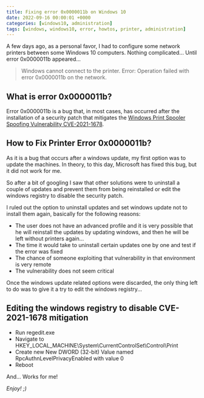 ```yaml
---
title: Fixing error 0x0000011b on Windows 10
date: 2022-09-16 00:00:01 +0000
categories: [windows10, administration]
tags: [windows, windows10, error, howtos, printer, administration]
---
```


A few days ago, as a personal favor, I had to configure some network printers between some Windows 10 computers. 
Nothing complicated... Until error 0x0000011b appeared...

> Windows cannot connect to the printer. Error: Operation failed with error 0x0000011b on the network.

## What is error 0x0000011b?

Error 0x0000011b is a bug that, in most cases, has occurred after the installation of a security patch that mitigates the [Windows Print Spooler Spoofing Vulnerability CVE-2021-1678](https://msrc.microsoft.com/update-guide/vulnerability/CVE-2021-1678).

## How to Fix Printer Error 0x0000011b?

As it is a bug that occurs after a windows update, my first option was to update the machines.
In theory, to this day, Microsoft has fixed this bug, but it did not work for me.

So after a bit of googling I saw that other solutions were to uninstall a couple of updates and prevent them from being reinstalled or edit the windows registry to disable the security patch.

I ruled out the option to uninstall updates and set windows update not to install them again, basically for the following reasons:
* The user does not have an advanced profile and it is very possible that he will reinstall the updates by updating windows, and then he will be left without printers again...
* The time it would take to uninstall certain updates one by one and test if the error was fixed
* The chance of someone exploiting that vulnerability in that environment is very remote 
* The vulnerability does not seem critical

Once the windows update related options were discarded, the only thing left to do was to give it a try to edit the windows registry...

## Editing the windows registry to disable CVE-2021-1678 mitigation

* Run regedit.exe
* Navigate to HKEY_LOCAL_MACHINE\System\CurrentControlSet\Control\Print
* Create new New DWORD (32-bit) Value named RpcAuthnLevelPrivacyEnabled with value 0
* Reboot

And... Works for me!

_Enjoy! ;)_
